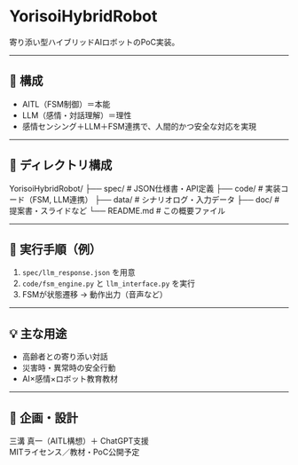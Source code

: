 # YorisoiHybridRobot

寄り添い型ハイブリッドAIロボットのPoC実装。

---

## 🔧 構成

- AITL（FSM制御）＝本能  
- LLM（感情・対話理解）＝理性  
- 感情センシング＋LLM＋FSM連携で、人間的かつ安全な対応を実現

---

## 📂 ディレクトリ構成

YorisoiHybridRobot/
├── spec/               # JSON仕様書・API定義
├── code/               # 実装コード（FSM, LLM連携）
├── data/               # シナリオログ・入力データ
├── doc/                # 提案書・スライドなど
└── README.md           # この概要ファイル

---

## 🚀 実行手順（例）

1. `spec/llm_response.json` を用意  
2. `code/fsm_engine.py` と `llm_interface.py` を実行  
3. FSMが状態遷移 → 動作出力（音声など）

---

## 💡 主な用途

- 高齢者との寄り添い対話  
- 災害時・異常時の安全行動  
- AI×感情×ロボット教育教材

---

## 👤 企画・設計

三溝 真一（AITL構想）＋ ChatGPT支援  
MITライセンス／教材・PoC公開予定
